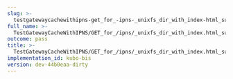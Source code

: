 ```yaml
---
slug: >-
  testgatewaycachewithipns-get_for_-ipns-_unixfs_dir_with_index-html_succeeds-header_cache-control
full_name: >-
  TestGatewayCacheWithIPNS/GET_for_/ipns/_unixfs_dir_with_index.html_succeeds/Header_Cache-Control
outcome: pass
title: >-
  TestGatewayCacheWithIPNS/GET_for_/ipns/_unixfs_dir_with_index.html_succeeds/Header_Cache-Control
implementation_id: kubo-bis
version: dev-44b0eaa-dirty
---
```


